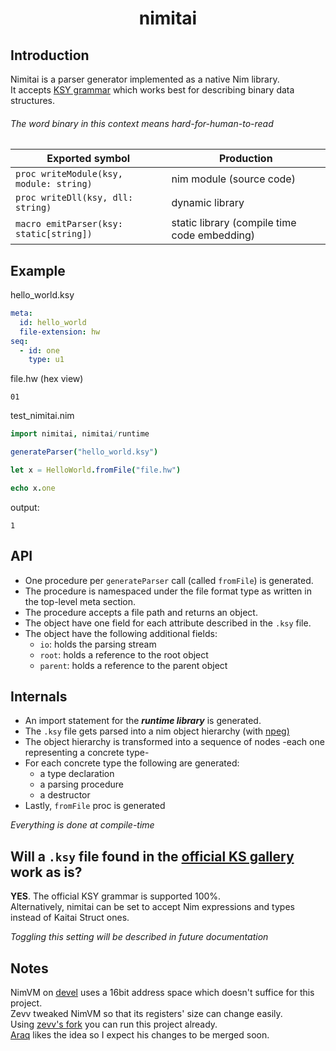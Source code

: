 # <p align="center">nimitai</p>

## Introduction
Nimitai is a parser generator implemented as a native Nim library.  
It accepts [KSY grammar](https://doc.kaitai.io/ksy_reference.html) which works best for describing binary data structures.  

###### The word *binary* in this context means hard-for-human-to-read

| Exported symbol | Production |
|-----------------|------------|
| `proc writeModule(ksy, module: string)` | nim module (source code) |
| `proc writeDll(ksy, dll: string)` | dynamic library |
| `macro emitParser(ksy: static[string])` | static library (compile time code embedding) |

## Example

hello_world.ksy
```yaml
meta:
  id: hello_world
  file-extension: hw
seq:
  - id: one
    type: u1
```

file.hw (hex view)
```bin
01
```

test_nimitai.nim
```nim
import nimitai, nimitai/runtime

generateParser("hello_world.ksy")

let x = HelloWorld.fromFile("file.hw")

echo x.one
```

output:
```
1
```
## API
- One procedure per `generateParser` call (called `fromFile`) is generated.
- The procedure is namespaced under the file format type as written in the top-level meta section.
- The procedure accepts a file path and returns an object.
- The object have one field for each attribute described in the `.ksy` file.
- The object have the following additional fields:
  - `io`: holds the parsing stream
  - `root`: holds a reference to the root object
  - `parent`: holds a reference to the parent object

## Internals
- An import statement for the *__runtime library__* is generated.
- The `.ksy` file gets parsed into a nim object hierarchy (with [npeg)](https://github.com/zevv/npeg)
- The object hierarchy is transformed into a sequence of nodes -each one representing a concrete type-
- For each concrete type the following are generated:
  - a type declaration
  - a parsing procedure
  - a destructor
- Lastly, `fromFile` proc is generated

*Everything is done at compile-time*

## Will a `.ksy` file found in the [official KS gallery](https://formats.kaitai.io/) work as is?
**YES**. The official KSY grammar is supported 100%.  
Alternatively, nimitai can be set to accept Nim expressions and types instead of Kaitai Struct ones.

*Toggling this setting will be described in future documentation*

## Notes
NimVM on [devel](https://github.com/nim-lang/Nim/tree/devel) uses a 16bit address space which doesn't suffice for this project.  
Zevv tweaked NimVM so that its registers' size can change easily.  
Using [zevv's fork](https://github.com/zevv/Nim/tree/zevv-vmrework) you can run this project already.  
[Araq](https://github.com/Araq) likes the idea so I expect his changes to be merged soon.
